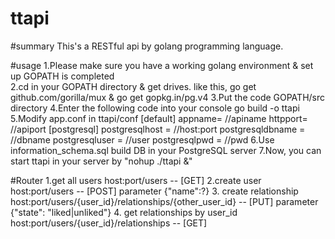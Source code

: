 # ttapi

#summary
This's a RESTful api by golang programming language.  

#usage
1.Please make sure you have a working golang environment & set up GOPATH is completed  
2.cd in your GOPATH directory & get drives.
    like this, go get github.com/gorilla/mux & go get gopkg.in/pg.v4
3.Put the code GOPATH/src directory
4.Enter the following code into your console
    go build -o ttapi
5.Modify app.conf in ttapi/conf
    [default]
    appname= //apiname
    httpport= //apiport
    [postgresql]
    postgresqlhost = //host:port
    postgresqldbname = //dbname
    postgresqluser = //user
    postgresqlpwd = //pwd
6.Use information_schema.sql build DB in your PostgreSQL server
7.Now, you can start ttapi in your server by "nohup ./ttapi &"

#Router
1.get all users
    host:port/users -- [GET]
2.create user
    host:port/users -- [POST]  parameter {"name":?}
3.  create relationship
    host:port/users/{user_id}/relationships/{other_user_id} -- [PUT] parameter {"state": "liked|unliked"}
4.  get relationships by user_id
    host:port/users/{user_id}/relationships -- [GET] 
